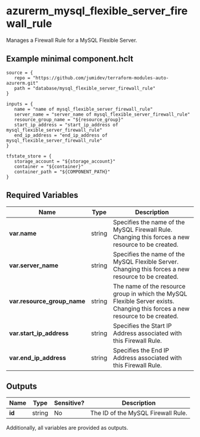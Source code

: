 # azurerm_mysql_flexible_server_firewall_rule

Manages a Firewall Rule for a MySQL Flexible Server.

## Example minimal component.hclt

```hcl
source = {
   repo = "https://github.com/jumidev/terraform-modules-auto-azurerm.git" 
   path = "database/mysql_flexible_server_firewall_rule" 
}

inputs = {
   name = "name of mysql_flexible_server_firewall_rule" 
   server_name = "server_name of mysql_flexible_server_firewall_rule" 
   resource_group_name = "${resource_group}" 
   start_ip_address = "start_ip_address of mysql_flexible_server_firewall_rule" 
   end_ip_address = "end_ip_address of mysql_flexible_server_firewall_rule" 
}

tfstate_store = {
   storage_account = "${storage_account}" 
   container = "${container}" 
   container_path = "${COMPONENT_PATH}" 
}

```

## Required Variables

| Name | Type |  Description |
| ---- | --------- |  ----------- |
| **var.name** | string |  Specifies the name of the MySQL Firewall Rule. Changing this forces a new resource to be created. | 
| **var.server_name** | string |  Specifies the name of the MySQL Flexible Server. Changing this forces a new resource to be created. | 
| **var.resource_group_name** | string |  The name of the resource group in which the MySQL Flexible Server exists. Changing this forces a new resource to be created. | 
| **var.start_ip_address** | string |  Specifies the Start IP Address associated with this Firewall Rule. | 
| **var.end_ip_address** | string |  Specifies the End IP Address associated with this Firewall Rule. | 



## Outputs

| Name | Type | Sensitive? | Description |
| ---- | ---- | --------- | --------- |
| **id** | string | No  | The ID of the MySQL Firewall Rule. | 

Additionally, all variables are provided as outputs.
